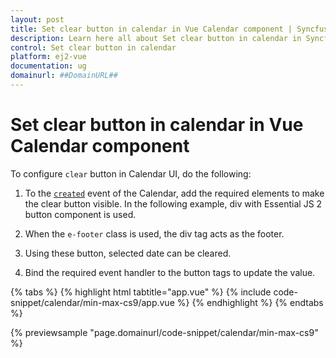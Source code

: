 ```yaml
---
layout: post
title: Set clear button in calendar in Vue Calendar component | Syncfusion
description: Learn here all about Set clear button in calendar in Syncfusion Vue Calendar component of Syncfusion Essential JS 2 and more.
control: Set clear button in calendar 
platform: ej2-vue
documentation: ug
domainurl: ##DomainURL##
---
```


# Set clear button in calendar in Vue Calendar component

To configure `clear` button in Calendar UI, do the following:

1. To the [`created`](https://ej2.syncfusion.com/vue/documentation/api/calendar/#created) event of the Calendar, add the required elements to make the clear button visible. In the following example, div with Essential JS 2 button component is used.

2. When the `e-footer` class is used, the div tag acts as the footer.

3. Using these button,  selected date can be cleared.

4. Bind the required event handler to the button tags to update the value.

{% tabs %}
{% highlight html tabtitle="app.vue" %}
{% include code-snippet/calendar/min-max-cs9/app.vue %}
{% endhighlight %}
{% endtabs %}
        
{% previewsample "page.domainurl/code-snippet/calendar/min-max-cs9" %}